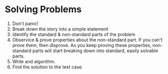 # Solving Problems

1. Don't panic!
2. Break down the story into a simple statement
3. Identify the standard & non-standard parts of the problem
4. Observice & prove properties about the non-standard part. If you can't prove them, then disprove. As you keep proving these properties, non-standard parts will start breaking down into standard, easily solvable parts.
5. Write and algorithm.
6. Find the solution to the test case.
